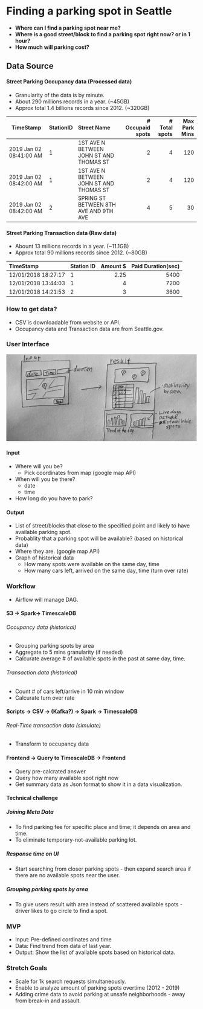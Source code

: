 # Finding a parking spot in Seattle

* **Where can I find a parking spot near me?**
* **Where is a good street/block to find a parking spot right now? or in 1 hour?**
* **How much will parking cost?**

## Data Source

#### Street Parking Occupancy data (Processed data)
* Granularity of the data is by minute.
* About 290 millions records in a year. (~45GB)
* Approx total 1.4 billions records since 2012. (~320GB)

| TimeStamp        | StationID | Street Name |  # Occupaid spots           | # Total spots  | Max Park Mins
| ------------- |:-------------|:-----| -----:| -----:| -----:|
| 2019 Jan 02 08:41:00 AM      | 1 | 1ST AVE N BETWEEN JOHN ST AND THOMAS ST | 2 | 4 | 120
| 2019 Jan 02 08:42:00 AM      | 1 | 1ST AVE N BETWEEN JOHN ST AND THOMAS ST | 2 | 4 | 120
| 2019 Jan 02 08:42:00 AM      | 2 | SPRING ST BETWEEN 8TH AVE AND 9TH AVE | 4 | 5 | 30

#### Street Parking Transaction data (Raw data)
* Abount 13 millions records in a year. (~11.1GB)
* Approx total 90 millions records since 2012. (~80GB)

| TimeStamp | Station ID | Amount $ | Paid Duration(sec)
|:----------|:---------------|---------:|--------------:|
| 12/01/2018 18:27:17 | 1 | 2.25 | 5400
| 12/01/2018 13:44:03 | 1 | 4 | 7200
| 12/01/2018 14:21:53 | 2 | 3 | 3600


### How to get data?
* CSV is downloadable from website or API.
* Occupancy data and Transaction data are from Seattle.gov.

### User Interface

![alt text](images/interface.jpg "UI")

#### Input
* Where will you be?
  * Pick coordinates from map (google map API) 
* When will you be there? 
  * date
  * time
* How long do you have to park?

#### Output
* List of street/blocks that close to the specified point and likely to have available parking spot.
* Probablity that a parking spot will be available? (based on historical data)
* Where they are. (google map API)
* Graph of historical data 
  * How many spots were available on the same day, time
  * How many cars left, arrived on the same day, time (turn over rate)


### Workflow
* Airflow will manage DAG.

#### S3 -> Spark-> TimescaleDB
###### Occupancy data (historical)
* Grouping parking spots by area
* Aggregate to 5 mins granularity (if needed)
* Calcurate average # of available spots in the past at same day, time.

###### Transaction data (historical)
* Count # of cars left/arrive in 10 min window
* Calcurate turn over rate

#### Scripts -> CSV -> (Kafka?) -> Spark -> TimescaleDB
###### Real-Time transaction data (simulate)
* Transform to occupancy data

#### Frontend -> Query to TimescaleDB -> Frontend
* Query pre-calcrated answer
* Query how many available spot right now
* Get summary data as Json format to show it in a data visualization.

#### Technical challenge 

##### Joining Meta Data
* To find parking fee for specific place and time; it depends on area and time. 
* To eliminate temporary-not-available parking lot.

##### Response time on UI
* Start searching from closer parking spots - then expand search area if there are no available spots near the user.

##### Grouping parking spots by area
* To give users result with area instead of scattered available spots - driver likes to go circle to find a spot.


### MVP
* Input: Pre-defined cordinates and time
* Data: Find trend from data of last year.
* Output: Show the list of available spots based on historical data.

### Stretch Goals
* Scale for 1k search requests simultaneously.
* Enable to analyze amount of parking spots overtime (2012 - 2019)
* Adding crime data to avoid parking at unsafe neighborhoods - away from break-in and assault.


